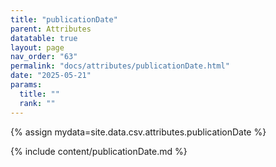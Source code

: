 ```yaml
---
title: "publicationDate"
parent: Attributes
datatable: true
layout: page
nav_order: "63"
permalink: "docs/attributes/publicationDate.html"
date: "2025-05-21"
params:
  title: ""
  rank: ""
---
```

{% assign mydata=site.data.csv.attributes.publicationDate %} 

{% include content/publicationDate.md %}
